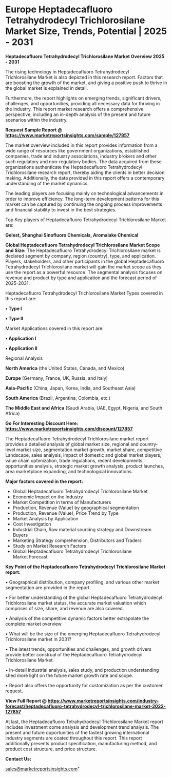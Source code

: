  # Europe Heptadecafluoro Tetrahydrodecyl Trichlorosilane Market Size, Trends, Potential | 2025 - 2031

<Strong> Heptadecafluoro Tetrahydrodecyl Trichlorosilane Market Overview 2025 - 2031</strong>

The rising technology in Heptadecafluoro Tetrahydrodecyl Trichlorosilane Market is also depicted in this research report. Factors that are boosting the growth of the market, and giving a positive push to thrive in the global market is explained in detail.

Furthermore, the report highlights on emerging trends, significant drivers, challenges, and opportunities, providing all necessary data for thriving in the industry. This report market research offers a comprehensive perspective, including an in-depth analysis of the present and future scenarios within the industry.

<strong>Request Sample Report @ <a href=https://www.marketreportsinsights.com/sample/127857>https://www.marketreportsinsights.com/sample/127857</a></strong>

The market overview included in this report provides information from a wide range of resources like government organizations, established companies, trade and industry associations, industry brokers and other such regulatory and non-regulatory bodies. The data acquired from these organizations authenticate the Heptadecafluoro Tetrahydrodecyl Trichlorosilane research report, thereby aiding the clients in better decision making. Additionally, the data provided in this report offers a contemporary understanding of the market dynamics.

The leading players are focusing mainly on technological advancements in order to improve efficiency. The long-term development patterns for this market can be captured by continuing the ongoing process improvements and financial stability to invest in the best strategies.

Top Key players of Heptadecafluoro Tetrahydrodecyl Trichlorosilane Market are:

<strong>Gelest, Shanghai Sinofluoro Chemicals, Aromalake Chemical</strong>

<strong><b>Global Heptadecafluoro Tetrahydrodecyl Trichlorosilane Market Scope and Size:</b></strong>
The Heptadecafluoro Tetrahydrodecyl Trichlorosilane market is declared segment by company, region (country), type, and application. Players, stakeholders, and other participants in the global Heptadecafluoro Tetrahydrodecyl Trichlorosilane market will gain the market scope as they use the report as a powerful resource. The segmental analysis focuses on revenue and product by type and application and the forecast period of 2025-2031.

Heptadecafluoro Tetrahydrodecyl Trichlorosilane Market Types covered in this report are:

<strong>• Type I

• Type II</strong>

Market Applications covered in this report are:

<strong>• Application I

• Application II</strong> 

Regional Analysis

<strong>North America</strong> (the United States, Canada, and Mexico)

<strong>Europe</strong> (Germany, France, UK, Russia, and Italy)

<strong>Asia-Pacific</strong> (China, Japan, Korea, India, and Southeast Asia)

<strong>South America</strong> (Brazil, Argentina, Colombia, etc.)

<strong>The Middle East and Africa</strong> (Saudi Arabia, UAE, Egypt, Nigeria, and South Africa)

<strong>Go For Interesting Discount Here: <a href=https://www.marketreportsinsights.com/discount/127857>https://www.marketreportsinsights.com/discount/127857</a></strong>

The Heptadecafluoro Tetrahydrodecyl Trichlorosilane market report provides a detailed analysis of global market size, regional and country-level market size, segmentation market growth, market share, competitive Landscape, sales analysis, impact of domestic and global market players, value chain optimization, trade regulations, recent developments, opportunities analysis, strategic market growth analysis, product launches, area marketplace expanding, and technological innovations.

<strong><b>Major factors covered in the report:</b></strong>
<ul>
  <li>Global Heptadecafluoro Tetrahydrodecyl Trichlorosilane Market </li>
  <li>Economic Impact on the Industry</li>
  <li>Market Competition in terms of Manufacturers</li>
  <li>Production, Revenue (Value) by geographical segmentation</li>
  <li>Production, Revenue (Value), Price Trend by Type</li>
  <li>Market Analysis by Application</li>
  <li>Cost Investigation</li>
  <li>Industrial Chain, Raw material sourcing strategy and Downstream Buyers</li>
  <li>Marketing Strategy comprehension, Distributors and Traders</li>
  <li>Study on Market Research Factors</li>
  <li>Global Heptadecafluoro Tetrahydrodecyl Trichlorosilane Market Forecast</li>
</ul>

<strong><b>Key Point of the Heptadecafluoro Tetrahydrodecyl Trichlorosilane Market report:</b></strong>

• Geographical distribution, company profiling, and various other market segmentation are provided in the report.

• For better understanding of the global Heptadecafluoro Tetrahydrodecyl Trichlorosilane market status, the accurate market valuation which comprises of size, share, and revenue are also covered.

• Analysis of the competitive dynamic factors better extrapolate the complete market overview

• What will be the size of the emerging Heptadecafluoro Tetrahydrodecyl Trichlorosilane market in 2031?

• The latest trends, opportunities and challenges, and growth drivers provide better construal of the Heptadecafluoro Tetrahydrodecyl Trichlorosilane Market.

• In-detail industrial analysis, sales study, and production understanding shed more light on the future market growth rate and scope.

• Report also offers the opportunity for customization as per the customer request.

<strong><b>View Full Report @ <a href=https://www.marketreportsinsights.com/industry-forecast/heptadecafluoro-tetrahydrodecyl-trichlorosilane-market-2022-127857>https://www.marketreportsinsights.com/industry-forecast/heptadecafluoro-tetrahydrodecyl-trichlorosilane-market-2022-127857</a></b></strong>


At last, the Heptadecafluoro Tetrahydrodecyl Trichlorosilane Market report includes investment come analysis and development trend analysis. The present and future opportunities of the fastest growing international industry segments are coated throughout this report. This report additionally presents product specification, manufacturing method, and product cost structure, and price structure.

<strong>Contact Us:</strong>

sales@marketreportsinsights.com"
